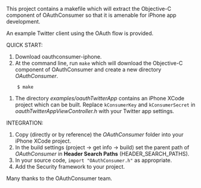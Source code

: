 This project contains a makefile which will extract the Objective-C component of OAuthConsumer so that it is amenable for iPhone app development.

An example Twitter client using the OAuth flow is provided.

QUICK START:

  1. Download oauthconsumer-iphone.
  1. At the command line, run `make` which will download the Objective-C component of OAuthConsumer and create a new directory _OAuthConsumer_.
```
    $ make
```
  1. The directory _examples/oauthTwitterApp_ contains an iPhone XCode project which can be built. Replace `kConsumerKey` and `kConsumerSecret` in _oauthTwitterAppViewController.h_ with your Twitter app settings.

INTEGRATION:

  1. Copy (directly or by reference) the _OAuthConsumer_ folder into your iPhone XCode project.
  1. In the build settings (project -> get info -> build) set the parent path of _OAuthConsumer_ in **Header Search Paths** (HEADER\_SEARCH\_PATHS).
  1. In your source code, `import "OAuthConsumer.h"` as appropriate.
  1. Add the Security framework to your project.

Many thanks to the OAuthConsumer team.




